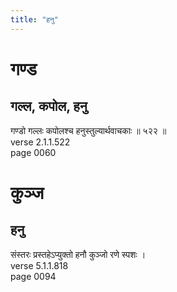 ```yaml
---
title: "हनु"
---
```


# गण्ड
## गल्ल, कपोल, हनु
गण्डो गल्लः कपोलश्च हनुस्तुल्यार्थवाचकाः ॥ ५२२ ॥<br />verse 2.1.1.522<br />page 0060

# कुञ्ज
## हनु
संस्तरः प्रस्तहेऽप्युक्तो हनौ कुञ्जो रणे स्पशः ।<br />verse 5.1.1.818<br />page 0094

